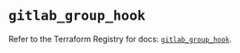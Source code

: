 # `gitlab_group_hook`

Refer to the Terraform Registry for docs: [`gitlab_group_hook`](https://registry.terraform.io/providers/gitlabhq/gitlab/16.9.1/docs/resources/group_hook).
